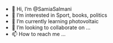 - 👋 Hi, I’m @SamiaSalmani
- 👀 I’m interested in Sport, books, politics 
- 🌱 I’m currently learning photovoltaic 
- 💞️ I’m looking to collaborate on ...
- 📫 How to reach me ...

<!---
SamiaSalmani/SamiaSalmani is a ✨ special ✨ repository because its `README.md` (this file) appears on your GitHub profile.
You can click the Preview link to take a look at your changes.
--->
